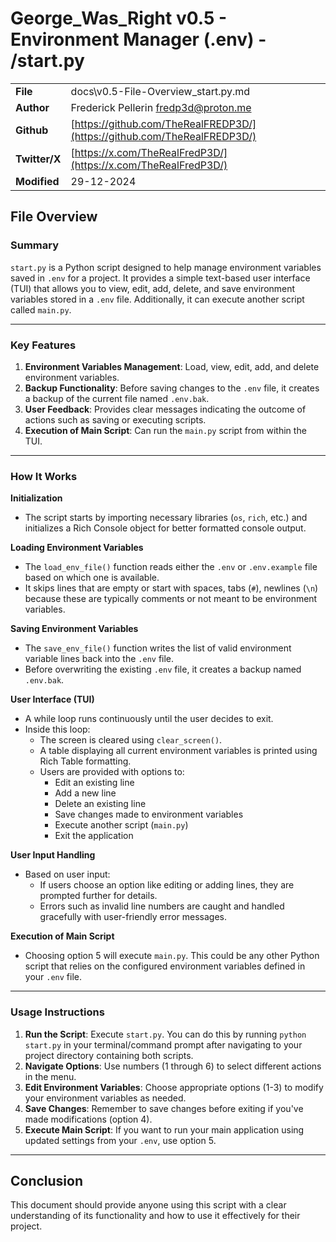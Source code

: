 # George_Was_Right v0.5 - Environment Manager (.env) - /start.py

|               |                                                                          |  
|---------------|--------------------------------------------------------------------------|  
| **File**      | docs\v0.5-File-Overview_start.py.md                                      |  
| **Author**    | Frederick Pellerin <fredp3d@proton.me>                                   |  
| **Github**    | [https://github.com/TheRealFREDP3D/](https://github.com/TheRealFREDP3D/) |  
| **Twitter/X** | [https://x.com/TheRealFredP3D/](https://x.com/TheRealFredP3D/)           |  
| **Modified**  | 29-12-2024                                                               |


## File Overview

### Summary

`start.py` is a Python script designed to help manage environment variables saved in `.env` for a project. It provides a simple text-based user interface (TUI) that allows you to view, edit, add, delete, and save environment variables stored in a `.env` file. Additionally, it can execute another script called `main.py`.

---

### Key Features

1. **Environment Variables Management**: Load, view, edit, add, and delete environment variables.
2. **Backup Functionality**: Before saving changes to the `.env` file, it creates a backup of the current file named `.env.bak`.
3. **User Feedback**: Provides clear messages indicating the outcome of actions such as saving or executing scripts.
4. **Execution of Main Script**: Can run the `main.py` script from within the TUI.

---

### How It Works

**Initialization**
- The script starts by importing necessary libraries (`os`, `rich`, etc.) and initializes a Rich Console object for better formatted console output.

**Loading Environment Variables**
- The `load_env_file()` function reads either the `.env` or `.env.example` file based on which one is available.
- It skips lines that are empty or start with spaces, tabs (`#`), newlines (`\n`) because these are typically comments or not meant to be environment variables.

**Saving Environment Variables**
- The `save_env_file()` function writes the list of valid environment variable lines back into the `.env` file.
- Before overwriting the existing `.env` file, it creates a backup named `.env.bak`.

**User Interface (TUI)**
- A while loop runs continuously until the user decides to exit.
- Inside this loop:
  - The screen is cleared using `clear_screen()`.
  - A table displaying all current environment variables is printed using Rich Table formatting.
  - Users are provided with options to:
    - Edit an existing line
    - Add a new line
    - Delete an existing line
    - Save changes made to environment variables
    - Execute another script (`main.py`)
    - Exit the application

**User Input Handling**
- Based on user input:
  - If users choose an option like editing or adding lines, they are prompted further for details.
  - Errors such as invalid line numbers are caught and handled gracefully with user-friendly error messages.

**Execution of Main Script**
- Choosing option 5 will execute `main.py`. This could be any other Python script that relies on the configured environment variables defined in your `.env` file.

---

### Usage Instructions

1. **Run the Script**: Execute `start.py`. You can do this by running `python start.py` in your terminal/command prompt after navigating to your project directory containing both scripts.
2. **Navigate Options**: Use numbers (1 through 6) to select different actions in the menu.
3. **Edit Environment Variables**: Choose appropriate options (1-3) to modify your environment variables as needed.
4. **Save Changes**: Remember to save changes before exiting if you've made modifications (option 4).
5. **Execute Main Script**: If you want to run your main application using updated settings from your `.env`, use option 5.

---

## Conclusion

This document should provide anyone using this script with a clear understanding of its functionality and how to use it effectively for their project.
